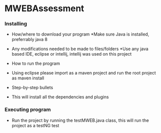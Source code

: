 # MWEBAssessment

### Installing

* How/where to download your program
*Make sure Java is installed, preferrably java 8

* Any modifications needed to be made to files/folders
*Use any java based IDE, eclipse or intellij, intellij was used on this project


* How to run the program
* Using eclipse please import as a maven project and run the root project as maven install

* Step-by-step bullets
* This will install all the dependencies and plugins

### Executing program
* Run the project by running the testMWEB.java class, this will run the project as a testNG test
